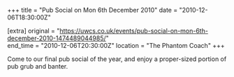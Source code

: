 +++
title = "Pub Social on Mon 6th December 2010"
date = "2010-12-06T18:30:00Z"

[extra]
original = "https://uwcs.co.uk/events/pub-social-on-mon-6th-december-2010-1474489044985/"    
end_time = "2010-12-06T20:30:00Z"
location = "The Phantom Coach"
+++

Come to our final pub social of the year, and enjoy a proper-sized portion of pub grub and banter.


